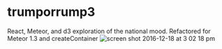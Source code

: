 # trumporrump3
React, Meteor, and d3 exploration of the national mood. Refactored for Meteor 1.3 and createContainer
![screen shot 2016-12-18 at 3 02 18 pm](https://cloud.githubusercontent.com/assets/6259369/21418356/aa297bb2-c7ee-11e6-8b8c-20887e95070a.png)
